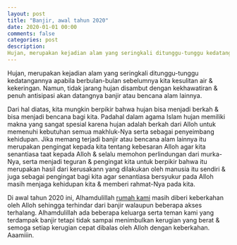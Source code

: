 ```yaml
---
layout: post
title: "Banjir, awal tahun 2020"
date: 2020-01-01 00:00
comments: false
categories: post
description: 
Hujan, merupakan kejadian alam yang seringkali ditunggu-tunggu kedatangannya apabila berbulan-bulan sebelumnya kita kesulitan air & kekeringan. Namun, tidak jarang hujan disambut dengan kekhawatiran & penuh antisipasi akan datangnya banjir atau bencana alam lainnya[...]
---
```


Hujan, merupakan kejadian alam yang seringkali ditunggu-tunggu kedatangannya apabila berbulan-bulan sebelumnya kita kesulitan air & kekeringan. Namun, tidak jarang hujan disambut dengan kekhawatiran & penuh antisipasi akan datangnya banjir atau bencana alam lainnya.

Dari hal diatas, kita mungkin berpikir bahwa hujan bisa menjadi berkah & bisa menjadi bencana bagi kita. Padahal dalam agama Islam hujan memiliki makna yang sangat spesial karena hujan adalah berkah dari Alloh untuk memenuhi kebutuhan semua makhluk-Nya serta sebagai penyeimbang kehidupan. Jika memang terjadi banjir atau bencana alam lainnya itu merupakan pengingat kepada kita tentang kebesaran Alloh agar kita senantiasa taat kepada Alloh & selalu memohon perlindungan dari murka-Nya, serta menjadi teguran & pengingat kita untuk berpikir bahwa itu merupakan hasil dari kerusakann yang dilakukan oleh manusia itu sendiri & juga sebagai pengingat bagi kita agar senantiasa bersyukur pada Alloh masih menjaga kehidupan kita & memberi rahmat-Nya pada kita.

Di awal tahun 2020 ini, Alhamdulillah [rumah kami](http://krhmwn.github.io/umgezogen-moving-pindahan) masih diberi keberkahan oleh Alloh sehingga terhindar dari banjir walaupun beberapa akses terhalang. Alhamdulillah ada beberapa keluarga serta teman kami yang terdampak banjir tetapi tidak sampai menimbulkan kerugian yang berat & semoga setiap kerugian cepat dibalas oleh Alloh dengan keberkahan. Aaamiiin.
